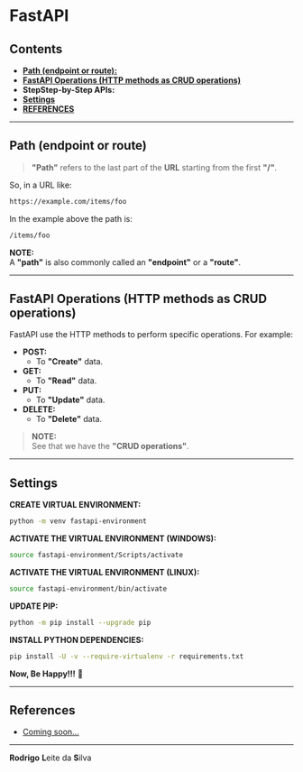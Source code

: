 # FastAPI

## Contents

 - [**Path (endpoint or route):**](#intro-to-endpoints)
 - [**FastAPI Operations (HTTP methods as CRUD operations)**](#intro-to-operations)
 - **StepStep-by-Step APIs:**
 - [**Settings**](#settings)
 - [**REFERENCES**](#ref)
<!---
[WHITESPACE RULES]
- Same topic = "10" Whitespace character.
- Different topic = "50" Whitespace character.
--->




















































<!--- ( Path (endpoint or route) ) --->

---

<div id="intro-to-endpoints"></div>

## Path (endpoint or route)

> **"Path"** refers to the last part of the **URL** starting from the first **"/"**.

So, in a URL like:

```bash
https://example.com/items/foo
```

In the example above the path is:

```bash
/items/foo
```

**NOTE:**  
A **"path"** is also commonly called an **"endpoint"** or a **"route"**.





















































<!--- ( FastAPI Operations (HTTP methods) ) --->

---

<div id="intro-to-operations"></div>

## FastAPI Operations (HTTP methods as CRUD operations)

FastAPI use the HTTP methods to perform specific operations. For example:

 - **POST:**
   - To **"Create"** data.
 - **GET:**
   - To **"Read"** data.
 - **PUT:**
   - To **"Update"** data.
 - **DELETE:**
   - To **"Delete"** data.

> **NOTE:**  
> See that we have the **"CRUD operations"**.





















































<!--- ( Settings ) --->

---

<div id="settings"></div>

## Settings

**CREATE VIRTUAL ENVIRONMENT:**  
```bash
python -m venv fastapi-environment
```

**ACTIVATE THE VIRTUAL ENVIRONMENT (WINDOWS):**  
```bash
source fastapi-environment/Scripts/activate
```

**ACTIVATE THE VIRTUAL ENVIRONMENT (LINUX):**  
```bash
source fastapi-environment/bin/activate
```

**UPDATE PIP:**
```bash
python -m pip install --upgrade pip
```

**INSTALL PYTHON DEPENDENCIES:**  
```bash
pip install -U -v --require-virtualenv -r requirements.txt
```

**Now, Be Happy!!!** 😬





<!--- ( References ) --->

---

<div id="ref"></div>

## References

 - [Coming soon...](#)

---

**Rodrigo** **L**eite da **S**ilva
